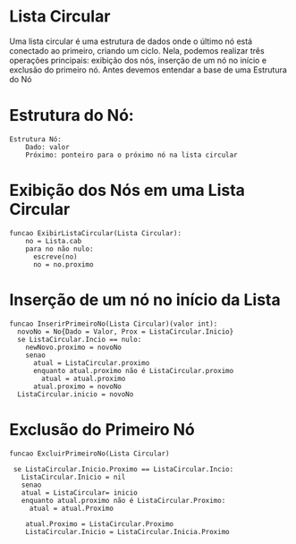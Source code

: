 # Lista Circular
  
  Uma lista circular é uma estrutura de dados onde o último nó está conectado ao primeiro, criando um ciclo. 
  Nela, podemos realizar três operações principais: exibição dos nós, inserção de um nó no início e exclusão do primeiro nó.
  Antes devemos entendar a base de uma Estrutura do Nó


# Estrutura do Nó:

    Estrutura Nó:
        Dado: valor
        Próximo: ponteiro para o próximo nó na lista circular

# Exibição dos Nós em uma Lista Circular

    funcao ExibirListaCircular(Lista Circular):
        no = Lista.cab
        para no não nulo:
          escreve(no)
          no = no.proximo
# Inserção de um nó no início da Lista

    funcao InserirPrimeiroNo(Lista Circular)(valor int):
      novoNo = No{Dado = Valor, Prox = ListaCircular.Inicio}
      se ListaCircular.Incio == nulo:
        newNovo.proximo = novoNo
        senao 
          atual = ListaCircular.proximo
          enquanto atual.proximo não é ListaCircular.proximo
            atual = atual.proximo
          atual.proximo = novoNo
      ListaCircular.inicio = novoNo
      
  

#  Exclusão do Primeiro Nó

    funcao ExcluirPrimeiroNo(Lista Circular)

     se ListaCircular.Inicio.Proximo == ListaCircular.Incio:
       ListaCircular.Inicio = nil
       senao
       atual = ListaCircular= inicio
       enquanto atual.proximo não é ListaCircular.Proximo:
         atual = atual.Proximo

        atual.Proximo = ListaCircular.Proximo
        ListaCircular.Inicio = ListaCircular.Inicia.Proximo

      
      
    

